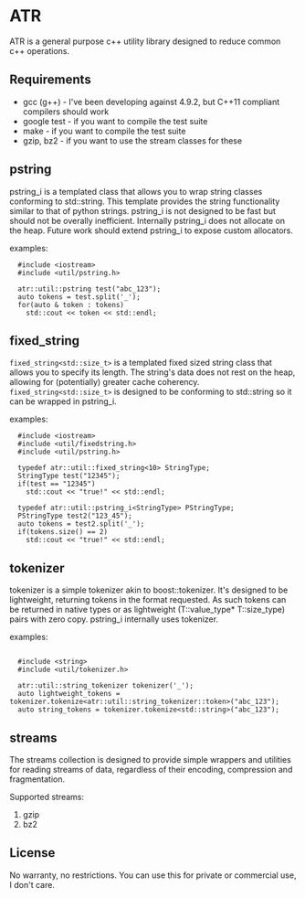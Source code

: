# ATR

ATR is a general purpose c++ utility library designed to reduce common c++ operations. 

## Requirements

* gcc (g++) - I've been developing against 4.9.2, but C++11 compliant compilers should work
* google test - if you want to compile the test suite
* make - if you want to compile the test suite
* gzip, bz2 - if you want to use the stream classes for these

## pstring

pstring_i is a templated class that allows you to wrap string classes conforming to std::string.  This template provides the string functionality similar to that of python strings.  pstring_i is not designed to be fast but should not be overally inefficient.  Internally pstring_i does not allocate on the heap. Future work should extend pstring_i to expose custom allocators.

examples:

```
  #include <iostream>
  #include <util/pstring.h>

  atr::util::pstring test("abc_123");
  auto tokens = test.split('_');
  for(auto & token : tokens)
    std::cout << token << std::endl;
```

## fixed_string

`fixed_string<std::size_t>` is a templated fixed sized string class that allows you to specify its length.  The string's data does not rest on the heap, allowing for (potentially) greater cache coherency.  `fixed_string<std::size_t>` is designed to be conforming to std::string so it can be wrapped in pstring_i.

examples:

```
  #include <iostream>
  #include <util/fixedstring.h>
  #include <util/pstring.h>

  typedef atr::util::fixed_string<10> StringType;
  StringType test("12345");
  if(test == "12345")
    std::cout << "true!" << std::endl;  

  typedef atr::util::pstring_i<StringType> PStringType;
  PStringType test2("123_45");
  auto tokens = test2.split('_');
  if(tokens.size() == 2)
    std::cout << "true!" << std::endl;

```

## tokenizer

tokenizer is a simple tokenizer akin to boost::tokenizer.  It's designed to be lightweight, returning tokens in the format requested.  As such tokens can be returned in native types or as lightweight (T::value_type* T::size_type) pairs with zero copy.  pstring_i internally uses tokenizer. 

examples:
```

  #include <string>
  #include <util/tokenizer.h>

  atr::util::string_tokenizer tokenizer('_');
  auto lightweight_tokens = tokenizer.tokenize<atr::util::string_tokenizer::token>("abc_123");
  auto string_tokens = tokenizer.tokenize<std::string>("abc_123");

```

## streams

The streams collection is designed to provide simple wrappers and utilities for reading streams of data, regardless of their encoding, compression and fragmentation.

Supported streams:

1. gzip
2. bz2

## License

No warranty, no restrictions.  You can use this for private or commercial use, I don't care.
